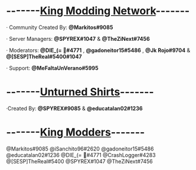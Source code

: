 <h1><strong>-------<ins>King Modding Network</ins>-------</strong></h1>

· Community Created By: <b>@Markitos#9085</b>

· Server Managers: <b>@SPYREX#1047</b> & <b>@TheZiNext#7456</b>

· Moderators: <b>@DIE_(= 🐻#4771</b> , <b>@gadoneitor15#5486</b> , <b>@Jk Rojo#9704</b> &  <b>@[SESP]TheReal#5400#1047</b>

· Support: <b>@MeFaltaUnVerano#5995</b>

<h1><strong>-------<ins>Unturned Shirts</ins>-------</strong></h1>

·Created By: <b>@SPYREX#9085</b> & <b>@educatalan02#1236</b>


<h1><strong>-------<ins>King Modders</ins>-------</strong></h1>

 @Markitos#9085
 @iSanchito96#2620
 @gadoneitor15#5486
 @educatalan02#1236
 @DIE_(= 🐻#4771
 @CrashLogger#4283
 @[SESP]TheReal#5400
 @SPYREX#1047
 @TheZiNext#7456
